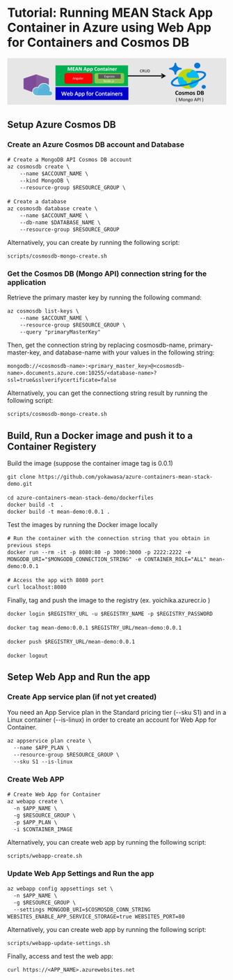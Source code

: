 # Tutorial: Running MEAN Stack App Container in Azure using Web App for Containers and Cosmos DB


![](../images/webapp-container-cosmosdb.png)


## Setup Azure Cosmos DB

### Create an Azure Cosmos DB account and Database

```
# Create a MongoDB API Cosmos DB account
az cosmosdb create \
    --name $ACCOUNT_NAME \
    --kind MongoDB \
    --resource-group $RESOURCE_GROUP \

# Create a database
az cosmosdb database create \
    --name $ACCOUNT_NAME \
    --db-name $DATABASE_NAME \
    --resource-group $RESOURCE_GROUP
```

Alternatively, you can create by running the following script:
```
scripts/cosmosdb-mongo-create.sh
```

### Get the Cosmos DB (Mongo API) connection string for the application

Retrieve the primary master key by running the following command:
```
az cosmosdb list-keys \
    --name $ACCOUNT_NAME \
    --resource-group $RESOURCE_GROUP \
    --query "primaryMasterKey"
```

Then, get the connection string by replacing cosmosdb-name, primary-master-key, and database-name with your values in the following string:
```
mongodb://<cosmosdb-name>:<primary_master_key>@<cosmosdb-name>.documents.azure.com:10255/<database-name>?ssl=true&sslverifycertificate=false
```

Alternatively, you can get the connectiong string result by running the following script:
```
scripts/cosmosdb-mongo-create.sh
```

## Build, Run a Docker image and push it to a Container Registery

Build the image (suppose the container image tag is 0.0.1)
```
git clone https://github.com/yokawasa/azure-containers-mean-stack-demo.git

cd azure-containers-mean-stack-demo/dockerfiles 
docker build -t  .
docker build -t mean-demo:0.0.1 .

```

Test the images by running the Docker image locally
```
# Run the container with the connection string that you obtain in previous steps
docker run --rm -it -p 8080:80 -p 3000:3000 -p 2222:2222 -e MONGODB_URI="$MONGODB_CONNECTION_STRING" -e CONTAINER_ROLE="ALL" mean-demo:0.0.1

# Access the app with 8080 port
curl localhost:8080
```

Finally, tag and push the image to the registry (ex. yoichika.azurecr.io )
```
docker login $REGISTRY_URL -u $REGISTRY_NAME -p $REGISTRY_PASSWORD

docker tag mean-demo:0.0.1 $REGISTRY_URL/mean-demo:0.0.1

docker push $REGISTRY_URL/mean-demo:0.0.1

docker logout
```

## Setep Web App and Run the app

### Create App service plan (if not yet created)

You need an App Service plan in the Standard pricing tier (--sku S1) and in a Linux container (--is-linux) in order to create an account for Web App for Container.
```
az appservice plan create \
  --name $APP_PLAN \
  --resource-group $RESOURCE_GROUP \
  --sku S1 --is-linux
```

### Create Web APP
```
# Create Web App for Container
az webapp create \
  -n $APP_NAME \
  -g $RESOURCE_GROUP \
  -p $APP_PLAN \
  -i $CONTAINER_IMAGE
```

Alternatively, you can create web app by running the following script:
```
scripts/webapp-create.sh
```

### Update Web App Settings and Run the app
```
az webapp config appsettings set \
  -n $APP_NAME \
  -g $RESOURCE_GROUP \
  --settings MONGODB_URI=$COSMOSDB_CONN_STRING WEBSITES_ENABLE_APP_SERVICE_STORAGE=true WEBSITES_PORT=80
```
Alternatively, you can create web app by running the following script:
```
scripts/webapp-update-settings.sh
```

Finally, access and test the web app:
```
curl https://<APP_NAME>.azurewebsites.net
```
